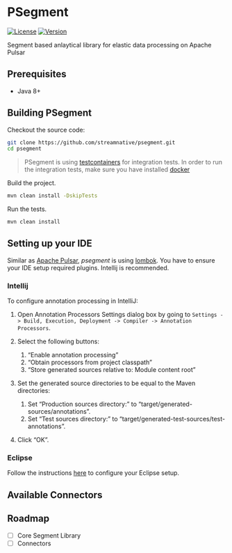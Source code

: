 # PSegment

[![License](https://img.shields.io/badge/License-Apache%202.0-blue.svg)](https://www.apache.org/licenses/LICENSE-2.0)
[![Version](https://img.shields.io/github/release/streamnative/psegment.svg)](https://github.com/streamnative/psegment/releases)

Segment based anlaytical library for elastic data processing on Apache Pulsar

## Prerequisites

- Java 8+

## Building PSegment

Checkout the source code:

```bash
git clone https://github.com/streamnative/psegment.git
cd psegment
```

> PSegment is using [testcontainers](https://www.testcontainers.org/) for
> integration tests. In order to run the integration tests, make sure you
> have installed [docker](https://docs.docker.com/docker-for-mac/install/)

Build the project.

```bash
mvn clean install -DskipTests
```

Run the tests.

```bash
mvn clean install
```

## Setting up your IDE

Similar as [Apache Pulsar](http://pulsar.apache.org), *psegment* is using
[lombok](https://projectlombok.org/). You have to ensure your IDE setup
required plugins. Intellij is recommended.

### Intellij

To configure annotation processing in IntelliJ:

1. Open Annotation Processors Settings dialog box by going to
   `Settings -> Build, Execution, Deployment -> Compiler -> Annotation Processors`.

2. Select the following buttons:
   1. “Enable annotation processing”
   2. “Obtain processors from project classpath”
   3. “Store generated sources relative to: Module content root”

3. Set the generated source directories to be equal to the Maven directories:
   1. Set “Production sources directory:” to “target/generated-sources/annotations”.
   2. Set “Test sources directory:” to “target/generated-test-sources/test-annotations”.

4. Click “OK”.

### Eclipse

Follow the instructions [here](https://howtodoinjava.com/automation/lombok-eclipse-installation-examples/)
to configure your Eclipse setup.

## Available Connectors

## Roadmap

- [ ] Core Segment Library
- [ ] Connectors
